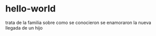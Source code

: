 # hello-world
trata de la familia sobre como se conocieron se enamoraron la nueva llegada de un hijo 
